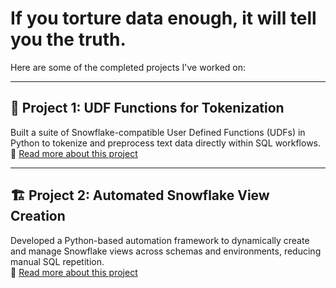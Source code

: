 # If you torture data enough, it will tell you the truth.
Here are some of the completed projects I've worked on:

---
## 🧩 Project 1: UDF Functions for Tokenization  
Built a suite of Snowflake-compatible User Defined Functions (UDFs) in Python to tokenize and preprocess text data directly within SQL workflows.  
🔗 [Read more about this project](UDF-Functions-for-Tokenization)

---
## 🏗️ Project 2: Automated Snowflake View Creation  
Developed a Python-based automation framework to dynamically create and manage Snowflake views across schemas and environments, reducing manual SQL repetition.  
🔗 [Read more about this project](Automated-Snowflake-View-Creation)
